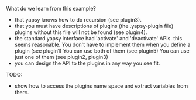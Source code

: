What do we learn from this example?

- that yapsy knows how to do recursion (see plugin3).
- that you must have descriptions of plugins (the .yapsy-plugin file)
	plugins without this file will not be found (see plugin4).
- the standard yapsy interface had 'activate' and 'deactivate' APIs.
	this seems reasonable.
	You don't have to implement them when you define a plugin (see plugin1)
	You can use both of them (see plugin5)
	You can use just one of them (see plugin2, plugin3)
- you can design the API to the plugins in any way you see fit.

TODO:
- show how to access the plugins name space and extract variables from there.

